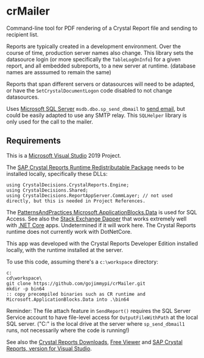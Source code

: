 # crMailer

Command-line tool for PDF rendering of a Crystal Report file and sending to recipient list.

Reports are typically created in a development environment. Over the course of time, production server names also change.
This library sets the datasource login (or more specifically the `TableLogOnInfo`) for a given report, and all embedded subreports, 
to a new server at runtime. (database names are asssumed to remain the same) 

Reports that span different servers or datasources will need to be adapted, 
or have the `SetCrystalDocumentLogon` code disabled to not change datasources. 

Uses [Microsoft SQL Server](https://docs.microsoft.com/en-us/sql/sql-server/?view=sql-server-ver15) `msdb.dbo.sp_send_dbmail` 
to [send email](https://docs.microsoft.com/en-us/sql/relational-databases/system-stored-procedures/sp-send-dbmail-transact-sql?view=sql-server-ver15), 
but could be easily adapted to use any SMTP relay. This `SQLHelper` library is only used for the call to the mailer.

## Requirements

This is a [Microsoft Visual Studio](https://visualstudio.microsoft.com/vs/) 2019 Project.

The [SAP Crystal Reports Runtime Redistributable Package](https://help.sap.com/viewer/0d6684e153174710b8b2eb114bb7f843/SP21/en-US/45b285716e041014910aba7db0e91070.html) 
needs to be installed locally, specifically these DLLs:

```
using CrystalDecisions.CrystalReports.Engine;
using CrystalDecisions.Shared;
using CrystalDecisions.ReportAppServer.CommLayer; // not used directly, but this is needed in Project References.
```

The [PatternsAndPractices Microsoft.ApplicationBlocks.Data](https://github.com/gojimmypi/PatternsAndPractices/tree/master/Microsoft.ApplicationBlocks.Data) is used for SQL Access.
See also the [Stack Exchange Dapper](https://github.com/StackExchange/Dapper) that works extremely well with [.NET Core](https://docs.microsoft.com/en-us/dotnet/core/) apps. 
Undetermined if it will work here.  The Crystal Reports runtime does not currently work with DotNetCore.

This app was developed with the Crystal Reports Developer Edition installed locally, with the runtime installed at the server.

To use this code, assuming there's a `c:\workspace` directory:

```
c:
cd\workspace\
git clone https://github.com/gojimmypi/crMailer.git
mkdir -p bin64
:: copy precompiled binaries such as CR runtime and Microsoft.ApplicationBlocks.Data into .\bin64
```

Reminder: The file attach feature in `SendReport()` requires the SQL Server Service account to have file-level access for `OutputFileWithPath` at the local SQL server.
("C:" is the local drive at the server where `sp_send_dbmail1` runs, not necessarily where the code is running!)

See also the [Crystal Reports Downloads](https://www.crystalreports.com/download/), [Free Viewer](https://www.sap.com/cmp/td/sap-crystal-reports-viewer-trial.html) 
and [SAP Crystal Reports, version for Visual Studio](https://www.sap.com/cmp/td/sap-crystal-reports-visual-studio-trial.html).

